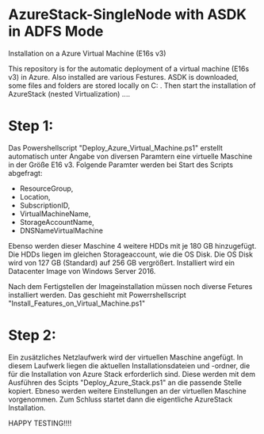 # AzureStack-SingleNode with ASDK in ADFS Mode
Installation on a Azure Virtual Machine (E16s v3)

This repository is for the automatic deployment of a virtual machine (E16s v3) in Azure. Also installed are various Festures. ASDK is downloaded, some files and folders are stored locally on C: \. Then start the installation of AzureStack (nested Virtualization) ....

# Step 1:
Das Powershellscript "Deploy_Azure_Virtual_Machine.ps1" erstellt automatisch unter Angabe von diversen Paramtern eine virtuelle Maschine in der Größe E16 v3.
Folgende Paramter werden bei Start des Scripts abgefragt:

 - ResourceGroup, 
 - Location, 
 - SubscriptionID, 
 - VirtualMachineName, 
 - StorageAccountName,
 - DNSNameVirtualMachine

Ebenso werden dieser Maschine 4 weitere HDDs mit je 180 GB hinzugefügt. Die HDDs liegen im gleichen Storageaccount, wie die OS Disk.
Die OS Disk wird von 127 GB (Standard) auf 256 GB vergrößert.
Installiert wird ein Datacenter Image von Windows Server 2016.

Nach dem Fertigstellen der Imageinstallation müssen noch diverse Fetures installiert werden. Das geschieht mit Powerrshellscript "Install_Features_on_Virtual_Machine.ps1"

# Step 2:
Ein zusätzliches Netzlaufwerk wird der virtuellen Maschine angefügt. In diesem Laufwerk liegen die aktuellen Installationsdateien und -ordner, die für die Installation von Azure Stack erforderlich sind. Diese werden mit dem Ausführen des Scipts "Deploy_Azure_Stack.ps1" an die passende Stelle kopiert. Ebneso werden weitere Einstellungen an der virtuellen Maschine vorgenommen. Zum Schluss startet dann die eigentliche AzureStack Installation.

HAPPY TESTING!!!!

